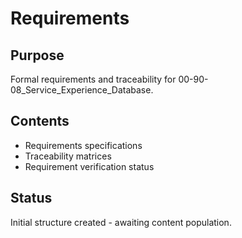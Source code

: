 # Requirements

## Purpose
Formal requirements and traceability for 00-90-08_Service_Experience_Database.

## Contents
- Requirements specifications
- Traceability matrices
- Requirement verification status

## Status
Initial structure created - awaiting content population.
